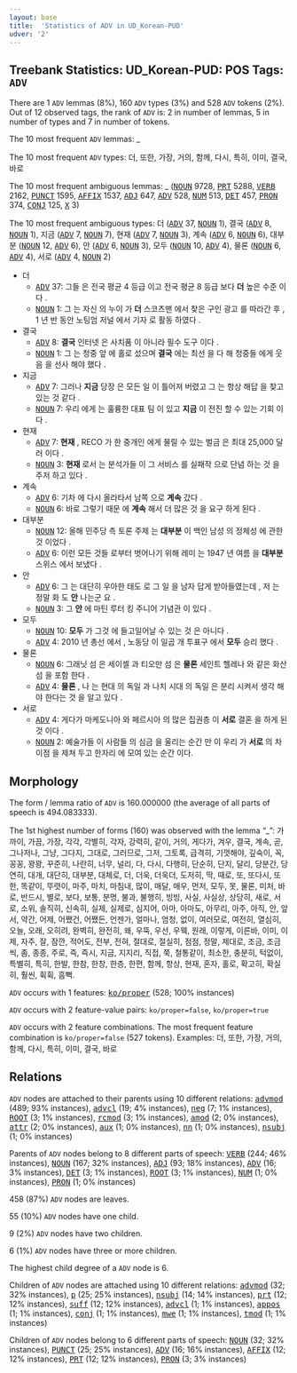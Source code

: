 ```yaml
---
layout: base
title:  'Statistics of ADV in UD_Korean-PUD'
udver: '2'
---
```


## Treebank Statistics: UD_Korean-PUD: POS Tags: `ADV`

There are 1 `ADV` lemmas (8%), 160 `ADV` types (3%) and 528 `ADV` tokens (2%).
Out of 12 observed tags, the rank of `ADV` is: 2 in number of lemmas, 5 in number of types and 7 in number of tokens.

The 10 most frequent `ADV` lemmas: _

The 10 most frequent `ADV` types:  더, 또한, 가장, 거의, 함께, 다시, 특히, 이미, 결국, 바로

The 10 most frequent ambiguous lemmas: _ (<tt><a href="ko_pud-pos-NOUN.html">NOUN</a></tt> 9728, <tt><a href="ko_pud-pos-PRT.html">PRT</a></tt> 5288, <tt><a href="ko_pud-pos-VERB.html">VERB</a></tt> 2162, <tt><a href="ko_pud-pos-PUNCT.html">PUNCT</a></tt> 1595, <tt><a href="ko_pud-pos-AFFIX.html">AFFIX</a></tt> 1537, <tt><a href="ko_pud-pos-ADJ.html">ADJ</a></tt> 647, <tt><a href="ko_pud-pos-ADV.html">ADV</a></tt> 528, <tt><a href="ko_pud-pos-NUM.html">NUM</a></tt> 513, <tt><a href="ko_pud-pos-DET.html">DET</a></tt> 457, <tt><a href="ko_pud-pos-PRON.html">PRON</a></tt> 374, <tt><a href="ko_pud-pos-CONJ.html">CONJ</a></tt> 125, <tt><a href="ko_pud-pos-X.html">X</a></tt> 3)

The 10 most frequent ambiguous types:  더 (<tt><a href="ko_pud-pos-ADV.html">ADV</a></tt> 37, <tt><a href="ko_pud-pos-NOUN.html">NOUN</a></tt> 1), 결국 (<tt><a href="ko_pud-pos-ADV.html">ADV</a></tt> 8, <tt><a href="ko_pud-pos-NOUN.html">NOUN</a></tt> 1), 지금 (<tt><a href="ko_pud-pos-ADV.html">ADV</a></tt> 7, <tt><a href="ko_pud-pos-NOUN.html">NOUN</a></tt> 7), 현재 (<tt><a href="ko_pud-pos-ADV.html">ADV</a></tt> 7, <tt><a href="ko_pud-pos-NOUN.html">NOUN</a></tt> 3), 계속 (<tt><a href="ko_pud-pos-ADV.html">ADV</a></tt> 6, <tt><a href="ko_pud-pos-NOUN.html">NOUN</a></tt> 6), 대부분 (<tt><a href="ko_pud-pos-NOUN.html">NOUN</a></tt> 12, <tt><a href="ko_pud-pos-ADV.html">ADV</a></tt> 6), 안 (<tt><a href="ko_pud-pos-ADV.html">ADV</a></tt> 6, <tt><a href="ko_pud-pos-NOUN.html">NOUN</a></tt> 3), 모두 (<tt><a href="ko_pud-pos-NOUN.html">NOUN</a></tt> 10, <tt><a href="ko_pud-pos-ADV.html">ADV</a></tt> 4), 물론 (<tt><a href="ko_pud-pos-NOUN.html">NOUN</a></tt> 6, <tt><a href="ko_pud-pos-ADV.html">ADV</a></tt> 4), 서로 (<tt><a href="ko_pud-pos-ADV.html">ADV</a></tt> 4, <tt><a href="ko_pud-pos-NOUN.html">NOUN</a></tt> 2)


* 더
  * <tt><a href="ko_pud-pos-ADV.html">ADV</a></tt> 37: 그들 은 전국 평균 4 등급 이고 전국 평균 8 등급 보다 <b>더</b> 높은 수준 이다 .
  * <tt><a href="ko_pud-pos-NOUN.html">NOUN</a></tt> 1: 그 는 자신 의 누이 가 <b>더</b> 스코츠맨 에서 찾은 구인 광고 를 따라간 후 , 1 년 반 동안 노팅엄 저널 에서 기자 로 활동 하였다 .
* 결국
  * <tt><a href="ko_pud-pos-ADV.html">ADV</a></tt> 8: <b>결국</b> 인터넷 은 사치품 이 아니라 필수 도구 이다 .
  * <tt><a href="ko_pud-pos-NOUN.html">NOUN</a></tt> 1: 그 는 청중 앞 에 홀로 섰으며 <b>결국</b> 에는 최선 을 다 해 청중들 에게 웃음 을 선사 해야 했다 .
* 지금
  * <tt><a href="ko_pud-pos-ADV.html">ADV</a></tt> 7: 그러나 <b>지금</b> 당장 은 모든 일 이 틀어져 버렸고 그 는 항상 해답 을 찾고 있는 것 같다 .
  * <tt><a href="ko_pud-pos-NOUN.html">NOUN</a></tt> 7: 우리 에게 는 훌륭한 대표 팀 이 있고 <b>지금</b> 이 전진 할 수 있는 기회 이다 .
* 현재
  * <tt><a href="ko_pud-pos-ADV.html">ADV</a></tt> 7: <b>현재</b> , RECO 가 한 중개인 에게 물릴 수 있는 벌금 은 최대 25,000 달러 이다 .
  * <tt><a href="ko_pud-pos-NOUN.html">NOUN</a></tt> 3: <b>현재</b> 로서 는 분석가들 이 그 서비스 를 실패작 으로 단념 하는 것 을 주저 하고 있다 .
* 계속
  * <tt><a href="ko_pud-pos-ADV.html">ADV</a></tt> 6: 기차 에 다시 올라타서 남쪽 으로 <b>계속</b> 갔다 .
  * <tt><a href="ko_pud-pos-NOUN.html">NOUN</a></tt> 6: 바로 그렇기 때문 에 <b>계속</b> 해서 더 많은 것 을 요구 하게 된다 .
* 대부분
  * <tt><a href="ko_pud-pos-NOUN.html">NOUN</a></tt> 12: 올해 민주당 측 토론 주제 는 <b>대부분</b> 이 백인 남성 의 정체성 에 관한 것 이었다 .
  * <tt><a href="ko_pud-pos-ADV.html">ADV</a></tt> 6: 이런 모든 것들 로부터 벗어나기 위해 레미 는 1947 년 여름 을 <b>대부분</b> 스위스 에서 보냈다 .
* 안
  * <tt><a href="ko_pud-pos-ADV.html">ADV</a></tt> 6: 그 는 대단히 우아한 태도 로 그 일 을 남자 답게 받아들였는데 , 저 는 정말 화 도 <b>안</b> 나는군 요 .
  * <tt><a href="ko_pud-pos-NOUN.html">NOUN</a></tt> 3: 그 <b>안</b> 에 마틴 루터 킹 주니어 기념관 이 있다 .
* 모두
  * <tt><a href="ko_pud-pos-NOUN.html">NOUN</a></tt> 10: <b>모두</b> 가 그것 에 들고일어날 수 있는 것 은 아니다 .
  * <tt><a href="ko_pud-pos-ADV.html">ADV</a></tt> 4: 2010 년 총선 에서 , 노동당 이 일곱 개 투표구 에서 <b>모두</b> 승리 했다 .
* 물론
  * <tt><a href="ko_pud-pos-NOUN.html">NOUN</a></tt> 6: 그래닛 섬 은 세이셸 과 티오만 섬 은 <b>물론</b> 세인트 헬레나 와 같은 화산 섬 을 포함 한다 .
  * <tt><a href="ko_pud-pos-ADV.html">ADV</a></tt> 4: <b>물론</b> , 나 는 현대 의 독일 과 나치 시대 의 독일 은 분리 시켜서 생각 해야 한다는 것 을 알고 있다 .
* 서로
  * <tt><a href="ko_pud-pos-ADV.html">ADV</a></tt> 4: 게다가 마케도니아 와 페르시아 의 많은 집권층 이 <b>서로</b> 결혼 을 하게 된 것 이다 .
  * <tt><a href="ko_pud-pos-NOUN.html">NOUN</a></tt> 2: 예술가들 이 사람들 의 심금 을 울리는 순간 만 이 우리 가 <b>서로</b> 의 차이점 을 제쳐 두고 한자리 에 모여 있는 순간 이다.

## Morphology

The form / lemma ratio of `ADV` is 160.000000 (the average of all parts of speech is 494.083333).

The 1st highest number of forms (160) was observed with the lemma “_”: 가까이, 가끔, 가장, 각각, 각별히, 각자, 강력히, 같이, 거의, 게다가, 겨우, 결국, 계속, 곧, 그나저나, 그냥, 그다지, 그대로, 그러므로, 그저, 그토록, 급격히, 기껏해야, 깊숙이, 꼭, 꽁꽁, 꽝꽝, 꾸준히, 나란히, 너무, 널리, 다, 다시, 다행히, 단순히, 단지, 달리, 당분간, 당연히, 대개, 대단히, 대부분, 대체로, 더, 더욱, 더욱더, 도저히, 딱, 때로, 또, 또다시, 또한, 똑같이, 뚜렷이, 마주, 마치, 마침내, 많이, 매달, 매우, 먼저, 모두, 못, 물론, 미처, 바로, 반드시, 별로, 보다, 보통, 분명, 불과, 불행히, 빙빙, 사실, 사실상, 상당히, 새로, 서로, 소위, 솔직히, 신속히, 실제, 실제로, 심지어, 아마, 아마도, 아무리, 아주, 아직, 안, 앞서, 약간, 어제, 어쨌건, 어쨌든, 언젠가, 얼마나, 엄청, 없이, 여러모로, 여전히, 열심히, 오늘, 오래, 오히려, 완벽히, 완전히, 왜, 우뚝, 우선, 우웩, 원래, 이렇게, 이른바, 이미, 이제, 자주, 잘, 잠깐, 적어도, 전부, 전혀, 절대로, 절실히, 점점, 정말, 제대로, 조금, 조금씩, 좀, 종종, 주로, 즉, 즉시, 지금, 지지리, 직접, 쭉, 철통같이, 최소한, 충분히, 턱없이, 특별히, 특히, 한발, 한참, 한창, 한층, 한편, 함께, 항상, 현재, 혼자, 홀로, 확고히, 확실히, 훨씬, 휙휙, 흠뻑.

`ADV` occurs with 1 features: <tt><a href="ko_pud-feat-ko/proper.html">ko/proper</a></tt> (528; 100% instances)

`ADV` occurs with 2 feature-value pairs: `ko/proper=false`, `ko/proper=true`

`ADV` occurs with 2 feature combinations.
The most frequent feature combination is `ko/proper=false` (527 tokens).
Examples: 더, 또한, 가장, 거의, 함께, 다시, 특히, 이미, 결국, 바로


## Relations

`ADV` nodes are attached to their parents using 10 different relations: <tt><a href="ko_pud-dep-advmod.html">advmod</a></tt> (489; 93% instances), <tt><a href="ko_pud-dep-advcl.html">advcl</a></tt> (19; 4% instances), <tt><a href="ko_pud-dep-neg.html">neg</a></tt> (7; 1% instances), <tt><a href="ko_pud-dep-ROOT.html">ROOT</a></tt> (3; 1% instances), <tt><a href="ko_pud-dep-rcmod.html">rcmod</a></tt> (3; 1% instances), <tt><a href="ko_pud-dep-amod.html">amod</a></tt> (2; 0% instances), <tt><a href="ko_pud-dep-attr.html">attr</a></tt> (2; 0% instances), <tt><a href="ko_pud-dep-aux.html">aux</a></tt> (1; 0% instances), <tt><a href="ko_pud-dep-nn.html">nn</a></tt> (1; 0% instances), <tt><a href="ko_pud-dep-nsubj.html">nsubj</a></tt> (1; 0% instances)

Parents of `ADV` nodes belong to 8 different parts of speech: <tt><a href="ko_pud-pos-VERB.html">VERB</a></tt> (244; 46% instances), <tt><a href="ko_pud-pos-NOUN.html">NOUN</a></tt> (167; 32% instances), <tt><a href="ko_pud-pos-ADJ.html">ADJ</a></tt> (93; 18% instances), <tt><a href="ko_pud-pos-ADV.html">ADV</a></tt> (16; 3% instances), <tt><a href="ko_pud-pos-DET.html">DET</a></tt> (3; 1% instances), <tt><a href="ko_pud-dep-ROOT.html">ROOT</a></tt> (3; 1% instances), <tt><a href="ko_pud-pos-NUM.html">NUM</a></tt> (1; 0% instances), <tt><a href="ko_pud-pos-PRON.html">PRON</a></tt> (1; 0% instances)

458 (87%) `ADV` nodes are leaves.

55 (10%) `ADV` nodes have one child.

9 (2%) `ADV` nodes have two children.

6 (1%) `ADV` nodes have three or more children.

The highest child degree of a `ADV` node is 6.

Children of `ADV` nodes are attached using 10 different relations: <tt><a href="ko_pud-dep-advmod.html">advmod</a></tt> (32; 32% instances), <tt><a href="ko_pud-dep-p.html">p</a></tt> (25; 25% instances), <tt><a href="ko_pud-dep-nsubj.html">nsubj</a></tt> (14; 14% instances), <tt><a href="ko_pud-dep-prt.html">prt</a></tt> (12; 12% instances), <tt><a href="ko_pud-dep-suff.html">suff</a></tt> (12; 12% instances), <tt><a href="ko_pud-dep-advcl.html">advcl</a></tt> (1; 1% instances), <tt><a href="ko_pud-dep-appos.html">appos</a></tt> (1; 1% instances), <tt><a href="ko_pud-dep-conj.html">conj</a></tt> (1; 1% instances), <tt><a href="ko_pud-dep-mwe.html">mwe</a></tt> (1; 1% instances), <tt><a href="ko_pud-dep-tmod.html">tmod</a></tt> (1; 1% instances)

Children of `ADV` nodes belong to 6 different parts of speech: <tt><a href="ko_pud-pos-NOUN.html">NOUN</a></tt> (32; 32% instances), <tt><a href="ko_pud-pos-PUNCT.html">PUNCT</a></tt> (25; 25% instances), <tt><a href="ko_pud-pos-ADV.html">ADV</a></tt> (16; 16% instances), <tt><a href="ko_pud-pos-AFFIX.html">AFFIX</a></tt> (12; 12% instances), <tt><a href="ko_pud-pos-PRT.html">PRT</a></tt> (12; 12% instances), <tt><a href="ko_pud-pos-PRON.html">PRON</a></tt> (3; 3% instances)

